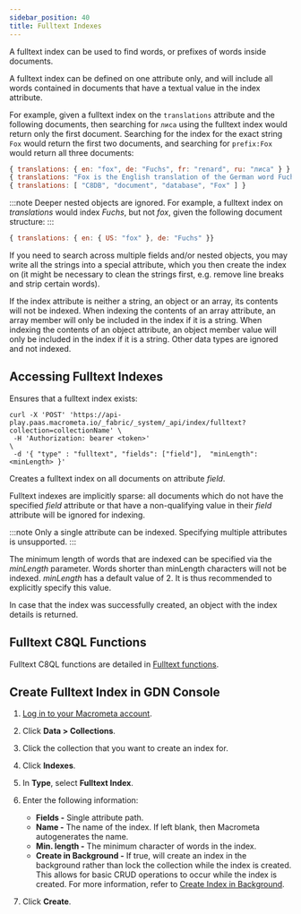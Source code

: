 ```yaml
---
sidebar_position: 40
title: Fulltext Indexes
---
```


A fulltext index can be used to find words, or prefixes of words inside documents.

A fulltext index can be defined on one attribute only, and will include all words contained in documents that have a textual value in the index attribute.

For example, given a fulltext index on the `translations` attribute and the following documents, then searching for `лиса` using the fulltext index would return only the first document. Searching for the index for the exact string `Fox` would return the first two documents, and searching for `prefix:Fox` would return all three documents:

```js
{ translations: { en: "fox", de: "Fuchs", fr: "renard", ru: "лиса" } }
{ translations: "Fox is the English translation of the German word Fuchs" }
{ translations: [ "C8DB", "document", "database", "Fox" ] }
```

:::note
Deeper nested objects are ignored. For example, a fulltext index on _translations_ would index _Fuchs_, but not _fox_, given the following document structure:
:::

```js
{ translations: { en: { US: "fox" }, de: "Fuchs" }}
```

If you need to search across multiple fields and/or nested objects, you may write all the strings into a special attribute, which you then create the index on (it might be necessary to clean the strings first, e.g. remove line breaks and strip certain words).

If the index attribute is neither a string, an object or an array, its contents will not be indexed. When indexing the contents of an array attribute, an array member will only be included in the index if it is a string. When indexing the contents of an object attribute, an object member value will only be included in the index if it is a string. Other data types are ignored and not indexed.

## Accessing Fulltext Indexes

Ensures that a fulltext index exists:

```cURL
curl -X 'POST' 'https://api-play.paas.macrometa.io/_fabric/_system/_api/index/fulltext?collection=collectionName' \
 -H 'Authorization: bearer <token>'                                                                            \
 -d '{ "type" : "fulltext", "fields": ["field"],  "minLength": <minLength> }'
```

Creates a fulltext index on all documents on attribute _field_.

Fulltext indexes are implicitly sparse: all documents which do not have the specified _field_ attribute or that have a non-qualifying value in their _field_ attribute will be ignored for indexing.

:::note
Only a single attribute can be indexed. Specifying multiple attributes is unsupported.
:::

The minimum length of words that are indexed can be specified via the _minLength_ parameter. Words shorter than minLength characters will not be indexed. _minLength_ has a default value of 2. It is thus recommended to explicitly specify this value.

In case that the index was successfully created, an object with the index details is returned.

## Fulltext C8QL Functions

Fulltext C8QL functions are detailed in [Fulltext functions](../../queries/c8ql/functions/fulltext.md).

## Create Fulltext Index in GDN Console

1. [Log in to your Macrometa account](https://auth-play.macrometa.io/).
1. Click **Data > Collections**.
1. Click the collection that you want to create an index for.
1. Click **Indexes**.
1. In **Type**, select **Fulltext Index**.
1. Enter the following information:

   - **Fields -** Single attribute path.
   - **Name -** The name of the index. If left blank, then Macrometa autogenerates the name.
   - **Min. length -** The minimum character of words in the index.
   - **Create in Background -** If true, will create an index in the background rather than lock the collection while the index is created. This allows for basic CRUD operations to occur while the index is created. For more information, refer to [Create Index in Background](create-index-in-background.md).

1. Click **Create**.
